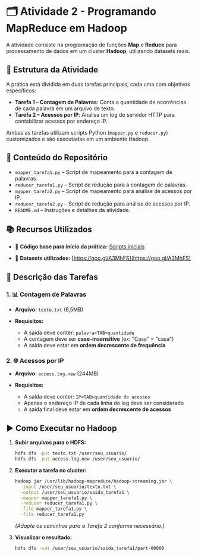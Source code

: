 # 🗂️ Atividade 2 - Programando MapReduce em Hadoop

A atividade consiste na programação de funções **Map** e **Reduce** para processamento de dados em um cluster **Hadoop**, utilizando datasets reais.

## 🧰 Estrutura da Atividade

A prática está dividida em duas tarefas principais, cada uma com objetivos específicos:

* **Tarefa 1 – Contagem de Palavras**: Conta a quantidade de ocorrências de cada palavra em um arquivo de texto.
* **Tarefa 2 – Acessos por IP**: Analisa um log de servidor HTTP para contabilizar acessos por endereço IP.

Ambas as tarefas utilizam scripts Python (`mapper.py` e `reducer.py`) customizados e são executadas em um ambiente Hadoop.

## 📁 Conteúdo do Repositório

* `mapper_tarefa1.py` – Script de mapeamento para a contagem de palavras.
* `reducer_tarefa1.py` – Script de redução para a contagem de palavras.
* `mapper_tarefa2.py` – Script de mapeamento para análise de acessos por IP.
* `reducer_tarefa2.py` – Script de redução para análise de acessos por IP.
* `README.md` – Instruções e detalhes da atividade.

## 📚 Recursos Utilizados

* 📂 **Código base para início da prática:**
  [Scripts iniciais](https://www.dca.ufrn.br/~viegas/disciplinas/DCA0132/files/Scripts/)

* 📄 **Datasets utilizados:**
  [https://goo.gl/A3MhFS](https://goo.gl/A3MhFS)

## 📝 Descrição das Tarefas

### 1. 📊 Contagem de Palavras

* **Arquivo:** `texto.txt` (6,5MB)
* **Requisitos:**

  * A saída deve conter: `palavra<TAB>quantidade`
  * A contagem deve ser **case-insensitive** (ex: "Casa" = "casa")
  * A saída deve estar em **ordem decrescente de frequência**

### 2. 🌐 Acessos por IP

* **Arquivo:** `access.log.new` (244MB)
* **Requisitos:**

  * A saída deve conter: `IP<TAB>quantidade de acessos`
  * Apenas o endereço IP de cada linha do log deve ser considerado
  * A saída final deve estar em **ordem decrescente de acessos**

## ▶️ Como Executar no Hadoop

1. **Subir arquivos para o HDFS:**

   ```bash
   hdfs dfs -put texto.txt /user/seu_usuario/
   hdfs dfs -put access.log.new /user/seu_usuario/
   ```

2. **Executar a tarefa no cluster:**

   ```bash
   hadoop jar /usr/lib/hadoop-mapreduce/hadoop-streaming.jar \
     -input /user/seu_usuario/texto.txt \
     -output /user/seu_usuario/saida_tarefa1 \
     -mapper mapper_tarefa1.py \
     -reducer reducer_tarefa1.py \
     -file mapper_tarefa1.py \
     -file reducer_tarefa1.py
   ```

   *(Adapte os caminhos para a Tarefa 2 conforme necessário.)*

3. **Visualizar o resultado:**

   ```bash
   hdfs dfs -cat /user/seu_usuario/saida_tarefa1/part-00000
   ```

